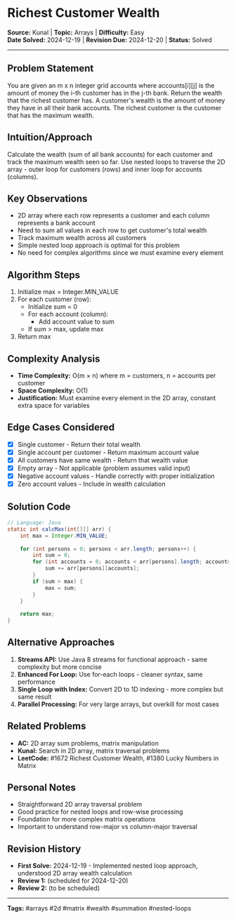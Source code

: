 # Richest Customer Wealth

**Source:** Kunal | **Topic:** Arrays | **Difficulty:** Easy  
**Date Solved:** 2024-12-19 | **Revision Due:** 2024-12-20 | **Status:** Solved

---

## Problem Statement
You are given an m x n integer grid accounts where accounts[i][j] is the amount of money the i-th customer has in the j-th bank. Return the wealth that the richest customer has. A customer's wealth is the amount of money they have in all their bank accounts. The richest customer is the customer that has the maximum wealth.

## Intuition/Approach
Calculate the wealth (sum of all bank accounts) for each customer and track the maximum wealth seen so far. Use nested loops to traverse the 2D array - outer loop for customers (rows) and inner loop for accounts (columns).

## Key Observations
- 2D array where each row represents a customer and each column represents a bank account
- Need to sum all values in each row to get customer's total wealth
- Track maximum wealth across all customers
- Simple nested loop approach is optimal for this problem
- No need for complex algorithms since we must examine every element

## Algorithm Steps
1. Initialize max = Integer.MIN_VALUE
2. For each customer (row):
   - Initialize sum = 0
   - For each account (column):
     - Add account value to sum
   - If sum > max, update max
3. Return max

## Complexity Analysis
- **Time Complexity:** O(m × n) where m = customers, n = accounts per customer
- **Space Complexity:** O(1)
- **Justification:** Must examine every element in the 2D array, constant extra space for variables

## Edge Cases Considered
- [x] Single customer - Return their total wealth
- [x] Single account per customer - Return maximum account value
- [x] All customers have same wealth - Return that wealth value
- [x] Empty array - Not applicable (problem assumes valid input)
- [x] Negative account values - Handle correctly with proper initialization
- [x] Zero account values - Include in wealth calculation

## Solution Code

```java
// Language: Java
static int calcMax(int[][] arr) {
    int max = Integer.MIN_VALUE;
    
    for (int persons = 0; persons < arr.length; persons++) {
        int sum = 0;
        for (int accounts = 0; accounts < arr[persons].length; accounts++) {
            sum += arr[persons][accounts];
        }
        if (sum > max) {
            max = sum;
        }
    }
    
    return max;
}
```

## Alternative Approaches
1. **Streams API:** Use Java 8 streams for functional approach - same complexity but more concise
2. **Enhanced For Loop:** Use for-each loops - cleaner syntax, same performance
3. **Single Loop with Index:** Convert 2D to 1D indexing - more complex but same result
4. **Parallel Processing:** For very large arrays, but overkill for most cases

## Related Problems
- **AC:** 2D array sum problems, matrix manipulation
- **Kunal:** Search in 2D array, matrix traversal problems
- **LeetCode:** #1672 Richest Customer Wealth, #1380 Lucky Numbers in Matrix

## Personal Notes
- Straightforward 2D array traversal problem
- Good practice for nested loops and row-wise processing
- Foundation for more complex matrix operations
- Important to understand row-major vs column-major traversal

## Revision History
- **First Solve:** 2024-12-19 - Implemented nested loop approach, understood 2D array wealth calculation
- **Review 1:** (scheduled for 2024-12-20)
- **Review 2:** (to be scheduled)

---
**Tags:** #arrays #2d #matrix #wealth #summation #nested-loops 